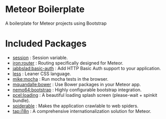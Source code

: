 # Meteor Boilerplate
A boilerplate for Meteor projects using Bootstrap

# Included Packages
- [session](https://atmospherejs.com/meteor/session) : Session variable.
- [iron:router](https://atmospherejs.com/meteor/iron:router) : Routing specifically designed for Meteor.
- [jabbslad:basic-auth](https://atmospherejs.com/meteor/jabbslad:basic-auth) : Add HTTP Basic Auth support to your application.
- [less](https://atmospherejs.com/meteor/less) : Leaner CSS language.
- [mike:mocha](https://atmospherejs.com/meteor/mike:mocha) : Run mocha tests in the browser.
- [mquandalle:bower](https://atmospherejs.com/meteor/mquandalle:bower) : Use Bower packages in your Meteor app.
- [nemo64:bootstrap](https://atmospherejs.com/meteor/nemo64:bootstrap) : Highly configurable bootstrap integration.
- [pcel:loading](https://atmospherejs.com/meteor/pcel:loading) : A beautiful loading splash screen (please-wait + spinkit bundle).
- [spiderable](https://atmospherejs.com/meteor/spiderable) : Makes the application crawlable to web spiders.
- [tap:i18n](https://atmospherejs.com/meteor/tap:i18n) : A comprehensive internationalization solution for Meteor.
